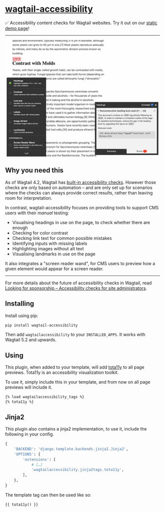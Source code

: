 # [wagtail-accessibility](https://pypi.org/project/wagtail-accessibility/)

✅ Accessibility content checks for Wagtail websites. Try it out on our [static demo page](https://wagtail-nest.github.io/wagtail-accessibility/)!

---

[![Screenshot of a content page with accessibility checker, flagging a heading issue](.github/wagtail-accessibility.webp)](https://wagtail-nest.github.io/wagtail-accessibility/)

## Why you need this

As of Wagtail 4.2, Wagtail has [built-in accessibility checks](https://wagtail.org/blog/introducing-wagtails-new-accessibility-checker/). However those checks are only based on automation – and are only set up for scenarios where the checks can always provide correct results, rather than leaving room for interpretation.

In contrast, wagtail-accessibility focuses on providing tools to support CMS users with their _manual_ testing:

- Visualising headings in use on the page, to check whether there are enough
- Checking for color contrast
- Checking link text for common possible mistakes
- Identifying inputs with missing labels
- Highlighting images without alt text
- Visualising landmarks in use on the page

It also integrates a "screen reader wand", for CMS users to preview how a given element would appear for a screen reader.

---

For more details about the future of accessibility checks in Wagtail, read [Looking for sponsorship – Accessibility checks for site administrators](https://wagtail.org/blog/looking-for-sponsorship-accessibility-checks-for-site-administrators/).

## Installing

Install using pip:

``` bash
pip install wagtail-accessibility
```

Then add `wagtailaccessibility` to your `INSTALLED_APPS`. It works with Wagtail 5.2 and upwards.

## Using

This plugin, when added to your template, will add [tota11y](https://github.com/jdan/tota11y) to all page previews.
Tota11y is an accessibility visualization toolkit.

To use it, simply include this in your template, and from now on all page previews will include it.

```jinja2
{% load wagtailaccessibility_tags %}
{% tota11y %}
```

## Jinja2

This plugin also contains a jinja2 implementation, to use it, include
the following in your config.

```python
{
    'BACKEND': 'django.template.backends.jinja2.Jinja2',
    'OPTIONS': {
        'extensions': [
            # […]
            'wagtailaccessibility.jinja2tags.tota11y',
        ],
    },
}
```

The template tag can then be used like so:

```jinja2
{{ tota11y() }}
```
